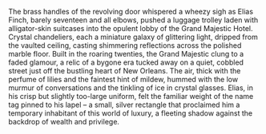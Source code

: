 The brass handles of the revolving door whispered a wheezy sigh as Elias Finch, barely seventeen and all elbows, pushed a luggage trolley laden with alligator-skin suitcases into the opulent lobby of the Grand Majestic Hotel.  Crystal chandeliers, each a miniature galaxy of glittering light, dripped from the vaulted ceiling, casting shimmering reflections across the polished marble floor.  Built in the roaring twenties, the Grand Majestic clung to a faded glamour, a relic of a bygone era tucked away on a quiet, cobbled street just off the bustling heart of New Orleans. The air, thick with the perfume of lilies and the faintest hint of mildew, hummed with the low murmur of conversations and the tinkling of ice in crystal glasses. Elias, in his crisp but slightly too-large uniform, felt the familiar weight of the name tag pinned to his lapel – a small, silver rectangle that proclaimed him a temporary inhabitant of this world of luxury, a fleeting shadow against the backdrop of wealth and privilege.
